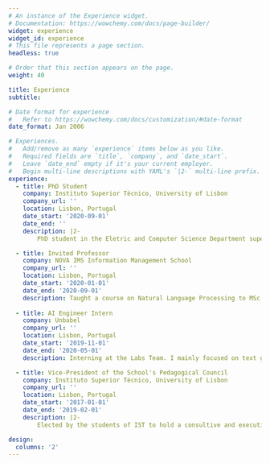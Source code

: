 ```yaml
---
# An instance of the Experience widget.
# Documentation: https://wowchemy.com/docs/page-builder/
widget: experience
widget_id: experience
# This file represents a page section.
headless: true

# Order that this section appears on the page.
weight: 40

title: Experience
subtitle:

# Date format for experience
#   Refer to https://wowchemy.com/docs/customization/#date-format
date_format: Jan 2006

# Experiences.
#   Add/remove as many `experience` items below as you like.
#   Required fields are `title`, `company`, and `date_start`.
#   Leave `date_end` empty if it's your current employer.
#   Begin multi-line descriptions with YAML's `|2-` multi-line prefix.
experience:
  - title: PhD Student
    company: Instituto Superior Técnico, University of Lisbon
    company_url: ''
    location: Lisbon, Portugal
    date_start: '2020-09-01'
    date_end: ''
    description: |2-
        PhD student in the Eletric and Computer Science Department supervised by André Martins and Mário Figueiredo. Research on NLP framed on the objectives of the [MAIA](https://www.cmuportugal.org/large-scale-collaborative-research-projects/maia/) Project in the scope of the CMU Portugal program.

  - title: Invited Professor
    company: NOVA IMS Information Management School
    company_url: ''
    location: Lisbon, Portugal
    date_start: '2020-01-01'
    date_end: '2020-09-01'
    description: Taught a course on Natural Language Processing to MSc students of the Data Science and Advanced Analytics program.
        
  - title: AI Engineer Intern
    company: Unbabel
    company_url: ''
    location: Lisbon, Portugal
    date_start: '2019-11-01'
    date_end: '2020-05-01'
    description: Interning at the Labs Team. I mainly focused on text generation, transfer learning and transcription enrichment.

  - title: Vice-President of the School's Pedagogical Council
    company: Instituto Superior Técnico, University of Lisbon
    company_url: ''
    location: Lisbon, Portugal
    date_start: '2017-01-01'
    date_end: '2019-02-01'
    description: |2-
        Elected by the students of IST to hold a consultive and executive position at the school.

design:
  columns: '2'
---
```

